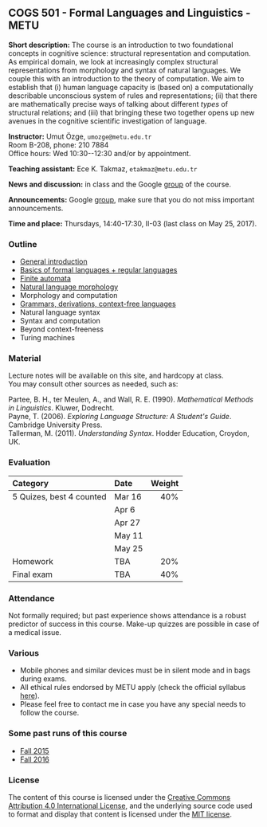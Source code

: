 COGS 501 - Formal Languages and Linguistics - METU 
-------------------------------------------------------

**Short description:** The course is an introduction to two foundational concepts in cognitive science: structural representation and computation. As empirical domain, we look at increasingly complex structural representations from morphology and syntax of natural languages. We couple this with an introduction to the theory of computation. We aim to establish that (i) human language capacity is (based on) a computationally describable unconscious system of rules and representations; (ii) that there are mathematically precise ways of talking about different *types* of structural relations; and (iii) that bringing these two together opens up new avenues in the cognitive scientific investigation of language.

**Instructor:** Umut Özge, `umozge@metu.edu.tr`  
 Room B-208, phone: 210 7884  
 Office hours: Wed 10:30--12:30 and/or by appointment.

**Teaching assistant:** Ece K. Takmaz, `etakmaz@metu.edu.tr`

**News and discussion:** in class and the Google
[group](https://groups.google.com/forum/#!forum/metu-cogs-501-linguistics-and-formal-languages)
of the course. 

**Announcements:** Google [group](https://groups.google.com/forum/#!forum/metu-cogs-501-linguistics-and-formal-languages), make sure that you do not miss important announcements.

**Time and place:** Thursdays, 14:40-17:30, II-03 (last class on May 25, 2017).

### Outline

- [General introduction](https://github.com/umutozge/cogs501/blob/master/notes/00_cogs501-general-introduction.pdf)
- [Basics of formal languages + regular languages](https://github.com/umutozge/cogs501/blob/master/notes/01_cogs501-regular-languages.pdf)
- [Finite automata](https://github.com/umutozge/cogs501/blob/master/notes/02_cogs501-finite-automata.pdf)
- [Natural language morphology](https://github.com/umutozge/cogs501/blob/master/notes/03_cogs501-morphology.pdf)
- Morphology and computation
- [Grammars, derivations, context-free languages](https://github.com/umutozge/cogs501/blob/master/notes/04_cogs501-context-free-languages.pdf)
- Natural language syntax
- Syntax and computation
- Beyond context-freeness
- Turing machines   

### Material

Lecture notes will be available on this site, and hardcopy at class.  
You may consult other sources as needed, such as: 

Partee, B. H., ter Meulen, A., and Wall, R. E. (1990). *Mathematical Methods in Linguistics*. Kluwer, Dodrecht.  
Payne, T. (2006). *Exploring Language Structure: A Student's Guide*.  Cambridge University Press.  
Tallerman, M. (2011). *Understanding Syntax*. Hodder Education, Croydon, UK.  


### Evaluation

|Category| Date | Weight |
:---|:---|---:
5 Quizes, best 4 counted  | Mar 16 | 40%
| | Apr 6  |   
| | Apr 27 |   
| | May 11 |   
| | May 25 |   
Homework  | TBA | 20%
Final exam | TBA | 40%


### Attendance

Not formally required; but past experience shows attendance is a robust
predictor of success in this course. Make-up quizzes are possible in case of a
medical issue.  

### Various

- Mobile phones and similar devices must be in silent mode and in bags during
  exams.
- All ethical rules endorsed by METU apply (check the official syllabus
  [here](https://odtusyllabus.metu.edu.tr/)).
- Please feel free to contact me in case you have any special needs to follow
  the course.

### Some past runs of this course

- [Fall 2015](http://users.metu.edu.tr/umozge/cr/cogs501Fall2015/)
- [Fall 2016](http://users.metu.edu.tr/umozge/cr/cogs501Fall2016/)

### License

The content of this course is licensed under the [Creative Commons Attribution 4.0 International License](https://creativecommons.org/licenses/by/4.0/), and the underlying source code used to format and display that content is licensed under the [MIT license](http://opensource.org/licenses/mit-license.php).
